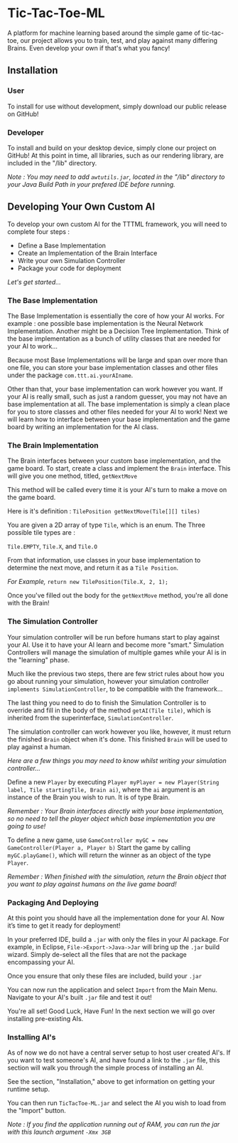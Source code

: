 # Tic-Tac-Toe-ML

A platform for machine learning based around the simple game of tic-tac-toe, our project allows you to train, test, and play against many differing Brains. Even develop your own if that's what you fancy!

## Installation

### User

To install for use without development, simply download our public release on GitHub!

### Developer

To install and build on your desktop device, simply clone our project on GitHub!
At this point in time, all libraries, such as our rendering library, are included in the "/lib" directory. 

*Note : You may need to add ```awtutils.jar```, located in the "/lib" directory to your Java Build Path in your prefered IDE before running.*


## Developing Your Own Custom AI
To develop your own custom AI for the TTTML framework, you will need to complete four steps :
<ul>
<li> Define a Base Implementation
<li> Create an Implementation of the Brain Interface
<li> Write your own Simulation Controller
<li> Package your code for deployment
</ul>


*Let's get started...*


### The Base Implementation


The Base Implementation is essentially the core of how your AI works. For example : one possible base implementation is the Neural Network Implementation. Another might be a Decision Tree Implementation. Think of the base implementation as a bunch of utility classes that are needed for your AI to work...


Because most Base Implementations will be large and span over more than one file, you can store your base implementation classes and other files under the package ``` com.ttt.ai.yourAIname ```.


Other than that, your base implementation can work however you want. If your AI is really small, such as just a random guesser, you may not have an base implementation at all. The base implementation is simply a clean place for you to store classes and other files needed for your AI to work! Next we will learn how to interface between your base implementation and the game board by writing an implementation for the AI class.


### The Brain Implementation


The Brain interfaces between your custom base implementation, and the game board. To start, create a class and implement the ```Brain``` interface. This will give you one method, titled, ```getNextMove```


This method will be called every time it is your AI's turn to make a move on the game board.


Here is it's definition : ```TilePosition getNextMove(Tile[][] tiles)```


You are given a 2D array of type ```Tile```, which is an enum. The Three possible tile types are :


 ```Tile.EMPTY```, ```Tile.X```, and ```Tile.O```
 
 From that information, use classes in your base implementation to determine the next move, 
and return it as a ```Tile Position```.
 
 *For Example,* ```return new TilePosition(Tile.X, 2, 1);```
 
 Once you've filled out the body for the ```getNextMove``` method, you're all done with the Brain!

 
### The Simulation Controller

 
 Your simulation controller will be run before humans start to play against your AI. Use it to have your AI learn and become more "smart." Simulation Controllers will manage the simulation of multiple games while your AI is in the "learning" phase.
 
 Much like the previous two steps, there are few strict rules about how you go about running your simulation, however your simulation controller ```implements SimulationController```, to be compatible with the framework...
 
 The last thing you need to do to finish the Simulation Controller is to override and fill in the body of the method ```getAI(Tile tile)```, which is inherited from the superinterface, ```SimulationController```.
 
 The simulation controller can work however you like, however, it must return the finished ```Brain``` object when it's done. This finished ```Brain``` will be used to play against a human.
 
 *Here are a few things you may need to know whilst writing your simulation controller...*
 
 Define a new ```Player``` by executing ```Player myPlayer = new Player(String label, Tile startingTile, Brain ai)```,
 where the ```ai``` argument is an instance of the Brain you wish to run. It is of type Brain.
 
 *Remember : Your Brain interfaces directly with your base implementation, so no need to tell the player object which base implementation you are going to use!*
 
 To define a new game, use ```GameController myGC = new GameController(Player a, Player b)```
 Start the game by calling ```myGC.playGame()```, which will return the winner as an object of the type ```Player```. 
 
  *Remember : When finished with the simulation, return the Brain object that you want to play against humans on the live game board!*

### Packaging And Deploying

At this point you should have all the implementation done for your AI. Now it’s time to get it ready for deployment!

In your preferred IDE, build a ```.jar``` with only the files in your AI package. For example, in Eclipse, ```File->Export->Java->Jar``` will bring up the ```.jar``` build wizard.
Simply de-select all the files that are not the package encompassing your AI.

Once you ensure that only these files are included, build your ```.jar```

You can now run the application and select ```Import``` from the Main Menu. Navigate to your AI's built ```.jar``` file and test it out!

You're all set!
Good Luck, Have Fun!
In the next section we will go over installing pre-existing AIs.

### Installing AI's

As of now we do not have a central server setup to host user created AI's. If you want to test someone's AI, and have found a link to the ```.jar``` file, this section will walk you through the simple process
of installing an AI.

See the section, "Installation," above to get information on getting your runtime setup.

You can then run ```TicTacToe-ML.jar``` and select the AI you wish to load from the "Import" button. 

*Note : If you find the application running out of RAM, you can run the jar with this launch argument 	```-Xmx 3GB```*	




